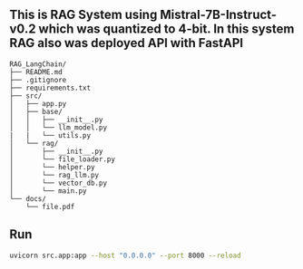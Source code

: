## This is RAG System using Mistral-7B-Instruct-v0.2 which was quantized to 4-bit. In this system RAG also was deployed API with FastAPI
```
RAG_LangChain/
├── README.md
├── .gitignore
├── requirements.txt
├── src/
│   ├── app.py
│   ├── base/
│   │   ├── __init__.py
│   │   └── llm_model.py
|   |   └── utils.py
│   └── rag/
│       ├── __init__.py
│       └── file_loader.py
│       └── helper.py
│       └── rag_llm.py
│       └── vector_db.py
│       └── main.py
└── docs/
    └── file.pdf
```
## Run
```bash
uvicorn src.app:app --host "0.0.0.0" --port 8000 --reload
